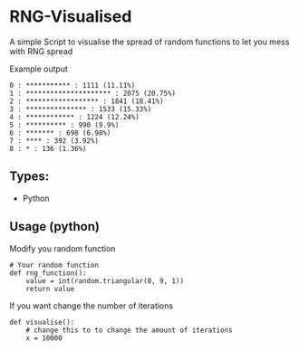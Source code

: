 # RNG-Visualised
A simple Script to visualise the spread of random functions to let you mess with RNG spread

Example output
```
0 : *********** : 1111 (11.11%)
1 : ********************* : 2075 (20.75%)
2 : ****************** : 1841 (18.41%)
3 : *************** : 1533 (15.33%)
4 : ************ : 1224 (12.24%)
5 : ********** : 990 (9.9%)
6 : ******* : 698 (6.98%)
7 : **** : 392 (3.92%)
8 : * : 136 (1.36%)
```

## Types:
- Python

## Usage (python)
Modify you random function 
```
# Your random function
def rng_function():
    value = int(random.triangular(0, 9, 1))
    return value
```
If you want change the number of iterations
```
def visualise():
    # change this to to change the amount of iterations
    x = 10000
```